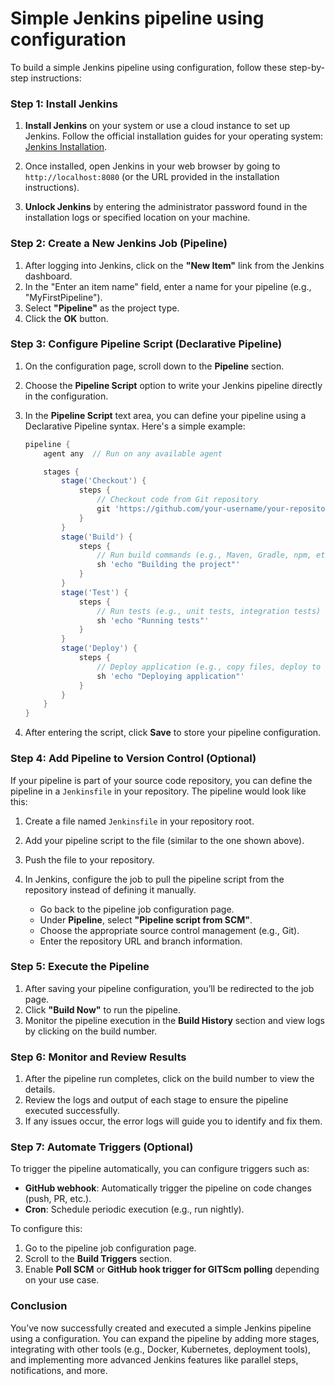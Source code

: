# Simple Jenkins pipeline using configuration

To build a simple Jenkins pipeline using configuration, follow these step-by-step instructions:

### Step 1: Install Jenkins
1. **Install Jenkins** on your system or use a cloud instance to set up Jenkins. Follow the official installation guides for your operating system: [Jenkins Installation](https://www.jenkins.io/doc/book/installing/).

2. Once installed, open Jenkins in your web browser by going to `http://localhost:8080` (or the URL provided in the installation instructions).

3. **Unlock Jenkins** by entering the administrator password found in the installation logs or specified location on your machine.

### Step 2: Create a New Jenkins Job (Pipeline)

1. After logging into Jenkins, click on the **"New Item"** link from the Jenkins dashboard.
2. In the "Enter an item name" field, enter a name for your pipeline (e.g., "MyFirstPipeline").
3. Select **"Pipeline"** as the project type.
4. Click the **OK** button.

### Step 3: Configure Pipeline Script (Declarative Pipeline)

1. On the configuration page, scroll down to the **Pipeline** section.
2. Choose the **Pipeline Script** option to write your Jenkins pipeline directly in the configuration.
3. In the **Pipeline Script** text area, you can define your pipeline using a Declarative Pipeline syntax. Here's a simple example:

   ```groovy
   pipeline {
       agent any  // Run on any available agent

       stages {
           stage('Checkout') {
               steps {
                   // Checkout code from Git repository
                   git 'https://github.com/your-username/your-repository.git'
               }
           }
           stage('Build') {
               steps {
                   // Run build commands (e.g., Maven, Gradle, npm, etc.)
                   sh 'echo "Building the project"'
               }
           }
           stage('Test') {
               steps {
                   // Run tests (e.g., unit tests, integration tests)
                   sh 'echo "Running tests"'
               }
           }
           stage('Deploy') {
               steps {
                   // Deploy application (e.g., copy files, deploy to server)
                   sh 'echo "Deploying application"'
               }
           }
       }
   }
   ```

4. After entering the script, click **Save** to store your pipeline configuration.

### Step 4: Add Pipeline to Version Control (Optional)

If your pipeline is part of your source code repository, you can define the pipeline in a `Jenkinsfile` in your repository. The pipeline would look like this:

1. Create a file named `Jenkinsfile` in your repository root.
2. Add your pipeline script to the file (similar to the one shown above).
3. Push the file to your repository.
4. In Jenkins, configure the job to pull the pipeline script from the repository instead of defining it manually.

   - Go back to the pipeline job configuration page.
   - Under **Pipeline**, select **"Pipeline script from SCM"**.
   - Choose the appropriate source control management (e.g., Git).
   - Enter the repository URL and branch information.

### Step 5: Execute the Pipeline

1. After saving your pipeline configuration, you’ll be redirected to the job page.
2. Click **"Build Now"** to run the pipeline.
3. Monitor the pipeline execution in the **Build History** section and view logs by clicking on the build number.

### Step 6: Monitor and Review Results

1. After the pipeline run completes, click on the build number to view the details.
2. Review the logs and output of each stage to ensure the pipeline executed successfully.
3. If any issues occur, the error logs will guide you to identify and fix them.

### Step 7: Automate Triggers (Optional)

To trigger the pipeline automatically, you can configure triggers such as:

- **GitHub webhook**: Automatically trigger the pipeline on code changes (push, PR, etc.).
- **Cron**: Schedule periodic execution (e.g., run nightly).

To configure this:

1. Go to the pipeline job configuration page.
2. Scroll to the **Build Triggers** section.
3. Enable **Poll SCM** or **GitHub hook trigger for GITScm polling** depending on your use case.

### Conclusion

You’ve now successfully created and executed a simple Jenkins pipeline using a configuration. You can expand the pipeline by adding more stages, integrating with other tools (e.g., Docker, Kubernetes, deployment tools), and implementing more advanced Jenkins features like parallel steps, notifications, and more.